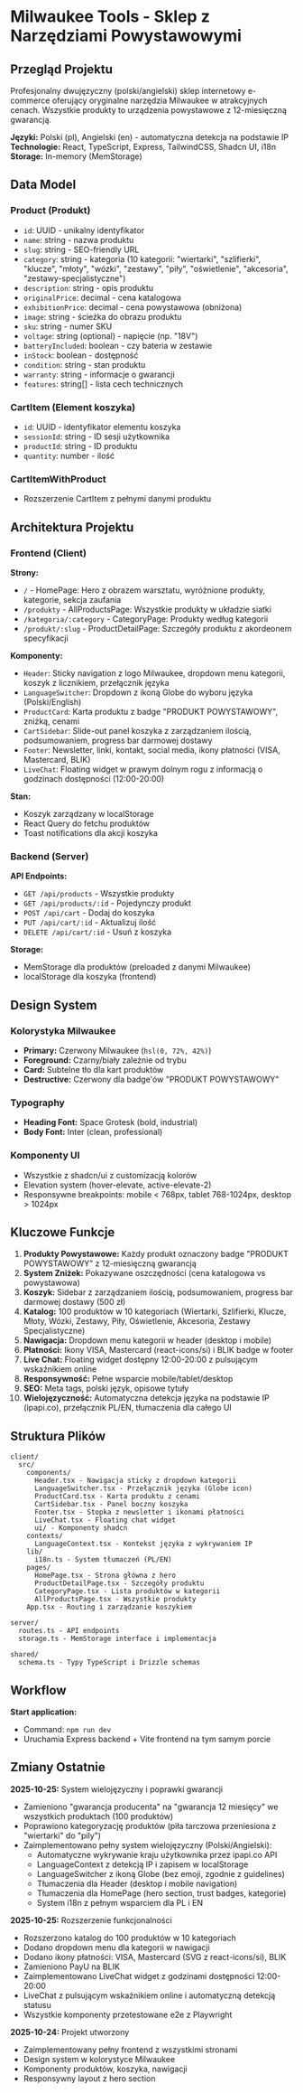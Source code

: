 # Milwaukee Tools - Sklep z Narzędziami Powystawowymi

## Przegląd Projektu

Profesjonalny dwujęzyczny (polski/angielski) sklep internetowy e-commerce oferujący oryginalne narzędzia Milwaukee w atrakcyjnych cenach. Wszystkie produkty to urządzenia powystawowe z 12-miesięczną gwarancją.

**Języki:** Polski (pl), Angielski (en) - automatyczna detekcja na podstawie IP
**Technologie:** React, TypeScript, Express, TailwindCSS, Shadcn UI, i18n
**Storage:** In-memory (MemStorage)

## Data Model

### Product (Produkt)
- `id`: UUID - unikalny identyfikator
- `name`: string - nazwa produktu
- `slug`: string - SEO-friendly URL
- `category`: string - kategoria (10 kategorii: "wiertarki", "szlifierki", "klucze", "młoty", "wózki", "zestawy", "piły", "oświetlenie", "akcesoria", "zestawy-specjalistyczne")
- `description`: string - opis produktu
- `originalPrice`: decimal - cena katalogowa
- `exhibitionPrice`: decimal - cena powystawowa (obniżona)
- `image`: string - ścieżka do obrazu produktu
- `sku`: string - numer SKU
- `voltage`: string (optional) - napięcie (np. "18V")
- `batteryIncluded`: boolean - czy bateria w zestawie
- `inStock`: boolean - dostępność
- `condition`: string - stan produktu
- `warranty`: string - informacje o gwarancji
- `features`: string[] - lista cech technicznych

### CartItem (Element koszyka)
- `id`: UUID - identyfikator elementu koszyka
- `sessionId`: string - ID sesji użytkownika
- `productId`: string - ID produktu
- `quantity`: number - ilość

### CartItemWithProduct
- Rozszerzenie CartItem z pełnymi danymi produktu

## Architektura Projektu

### Frontend (Client)
**Strony:**
- `/` - HomePage: Hero z obrazem warsztatu, wyróżnione produkty, kategorie, sekcja zaufania
- `/produkty` - AllProductsPage: Wszystkie produkty w układzie siatki
- `/kategoria/:category` - CategoryPage: Produkty według kategorii
- `/produkt/:slug` - ProductDetailPage: Szczegóły produktu z akordeonem specyfikacji

**Komponenty:**
- `Header`: Sticky navigation z logo Milwaukee, dropdown menu kategorii, koszyk z licznikiem, przełącznik języka
- `LanguageSwitcher`: Dropdown z ikoną Globe do wyboru języka (Polski/English)
- `ProductCard`: Karta produktu z badge "PRODUKT POWYSTAWOWY", zniżką, cenami
- `CartSidebar`: Slide-out panel koszyka z zarządzaniem ilością, podsumowaniem, progress bar darmowej dostawy
- `Footer`: Newsletter, linki, kontakt, social media, ikony płatności (VISA, Mastercard, BLIK)
- `LiveChat`: Floating widget w prawym dolnym rogu z informacją o godzinach dostępności (12:00-20:00)

**Stan:**
- Koszyk zarządzany w localStorage
- React Query do fetchu produktów
- Toast notifications dla akcji koszyka

### Backend (Server)
**API Endpoints:**
- `GET /api/products` - Wszystkie produkty
- `GET /api/products/:id` - Pojedynczy produkt
- `POST /api/cart` - Dodaj do koszyka
- `PUT /api/cart/:id` - Aktualizuj ilość
- `DELETE /api/cart/:id` - Usuń z koszyka

**Storage:**
- MemStorage dla produktów (preloaded z danymi Milwaukee)
- localStorage dla koszyka (frontend)

## Design System

### Kolorystyka Milwaukee
- **Primary:** Czerwony Milwaukee (`hsl(0, 72%, 42%)`)
- **Foreground:** Czarny/biały zależnie od trybu
- **Card:** Subtelne tło dla kart produktów
- **Destructive:** Czerwony dla badge'ów "PRODUKT POWYSTAWOWY"

### Typography
- **Heading Font:** Space Grotesk (bold, industrial)
- **Body Font:** Inter (clean, professional)

### Komponenty UI
- Wszystkie z shadcn/ui z customizacją kolorów
- Elevation system (hover-elevate, active-elevate-2)
- Responsywne breakpoints: mobile < 768px, tablet 768-1024px, desktop > 1024px

## Kluczowe Funkcje

1. **Produkty Powystawowe:** Każdy produkt oznaczony badge "PRODUKT POWYSTAWOWY" z 12-miesięczną gwarancją
2. **System Zniżek:** Pokazywane oszczędności (cena katalogowa vs powystawowa)
3. **Koszyk:** Sidebar z zarządzaniem ilością, podsumowaniem, progress bar darmowej dostawy (500 zł)
4. **Katalog:** 100 produktów w 10 kategoriach (Wiertarki, Szlifierki, Klucze, Młoty, Wózki, Zestawy, Piły, Oświetlenie, Akcesoria, Zestawy Specjalistyczne)
5. **Nawigacja:** Dropdown menu kategorii w header (desktop i mobile)
6. **Płatności:** Ikony VISA, Mastercard (react-icons/si) i BLIK badge w footer
7. **Live Chat:** Floating widget dostępny 12:00-20:00 z pulsującym wskaźnikiem online
8. **Responsywność:** Pełne wsparcie mobile/tablet/desktop
9. **SEO:** Meta tags, polski język, opisowe tytuły
10. **Wielojęzyczność:** Automatyczna detekcja języka na podstawie IP (ipapi.co), przełącznik PL/EN, tłumaczenia dla całego UI

## Struktura Plików

```
client/
  src/
    components/
      Header.tsx - Nawigacja sticky z dropdown kategorii
      LanguageSwitcher.tsx - Przełącznik języka (Globe icon)
      ProductCard.tsx - Karta produktu z cenami
      CartSidebar.tsx - Panel boczny koszyka
      Footer.tsx - Stopka z newsletter i ikonami płatności
      LiveChat.tsx - Floating chat widget
      ui/ - Komponenty shadcn
    contexts/
      LanguageContext.tsx - Kontekst języka z wykrywaniem IP
    lib/
      i18n.ts - System tłumaczeń (PL/EN)
    pages/
      HomePage.tsx - Strona główna z hero
      ProductDetailPage.tsx - Szczegóły produktu
      CategoryPage.tsx - Lista produktów w kategorii
      AllProductsPage.tsx - Wszystkie produkty
    App.tsx - Routing i zarządzanie koszykiem
    
server/
  routes.ts - API endpoints
  storage.ts - MemStorage interface i implementacja
  
shared/
  schema.ts - Typy TypeScript i Drizzle schemas
```

## Workflow

**Start application:**
- Command: `npm run dev`
- Uruchamia Express backend + Vite frontend na tym samym porcie

## Zmiany Ostatnie

**2025-10-25:** System wielojęzyczny i poprawki gwarancji
- Zamieniono "gwarancja producenta" na "gwarancja 12 miesięcy" we wszystkich produktach (100 produktów)
- Poprawiono kategoryzację produktów (piła tarczowa przeniesiona z "wiertarki" do "pily")
- Zaimplementowano pełny system wielojęzyczny (Polski/Angielski):
  - Automatyczne wykrywanie kraju użytkownika przez ipapi.co API
  - LanguageContext z detekcją IP i zapisem w localStorage
  - LanguageSwitcher z ikoną Globe (bez emoji, zgodnie z guidelines)
  - Tłumaczenia dla Header (desktop i mobile navigation)
  - Tłumaczenia dla HomePage (hero section, trust badges, kategorie)
  - System i18n z pełnym wsparciem dla PL i EN

**2025-10-25:** Rozszerzenie funkcjonalności
- Rozszerzono katalog do 100 produktów w 10 kategoriach
- Dodano dropdown menu dla kategorii w nawigacji
- Dodano ikony płatności: VISA, Mastercard (SVG z react-icons/si), BLIK
- Zamieniono PayU na BLIK
- Zaimplementowano LiveChat widget z godzinami dostępności 12:00-20:00
- LiveChat z pulsującym wskaźnikiem online i automatyczną detekcją statusu
- Wszystkie komponenty przetestowane e2e z Playwright

**2025-10-24:** Projekt utworzony
- Zaimplementowany pełny frontend z wszystkimi stronami
- Design system w kolorystyce Milwaukee
- Komponenty produktów, koszyka, nawigacji
- Responsywny layout z hero section
